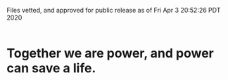 Files vetted, and approved for public release as of Fri Apr  3 20:52:26 PDT 2020<br><br><h1>Together we are power, and power can save a life.</h1>
